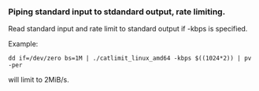 ### Piping standard input to stdandard output, rate limiting.

Read standard input and rate limit to standard output if -kbps is specified.


Example:
```
dd if=/dev/zero bs=1M | ./catlimit_linux_amd64 -kbps $((1024*2)) | pv -per
```

will limit to 2MiB/s.

